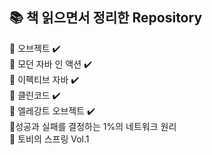 📚 책 읽으면서 정리한 Repository
---
📕 오브젝트 ✔️   
📙 모던 자바 인 액션 ✔️  
📘 이펙티브 자바 ✔️  
📗 클린코드 ✔️  
📒 엘레강트 오브젝트 ✔️  
📓성공과 실패를 결정하는 1%의 네트워크 원리  
📔 토비의 스프링 Vol.1